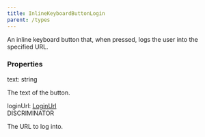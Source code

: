 ```yaml
---
title: InlineKeyboardButtonLogin
parent: /types
---
```


An inline keyboard button that, when pressed, logs the user into the specified URL.

### Properties

<div class="flex flex-col gap-3"><div><div class="flex gap-2"><div class="font-mono p" id="p_text" data-anchor><span class="font-bold">text</span><span class="opacity-50">:</span> <span>string</span></div></div><div class="pl-3"><div class="no-margin">

The text of the button.

</div></div></div><div><div class="flex gap-2"><div class="font-mono p" id="p_loginUrl" data-anchor><span class="font-bold">loginUrl</span><span class="opacity-50">:</span> <a href="/types/loginurl"  >LoginUrl</a></div><div class="flex items-center"><div class="bg-dbt px-1.5 rounded-md select-none text-fgt text-[10px]">DISCRIMINATOR</div></div></div><div class="pl-3"><div class="no-margin">

The URL to log into.

</div></div></div></div>

